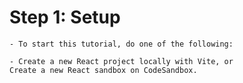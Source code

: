 
# Step 1: Setup

    - To start this tutorial, do one of the following:

    - Create a new React project locally with Vite, or
    Create a new React sandbox on CodeSandbox.
